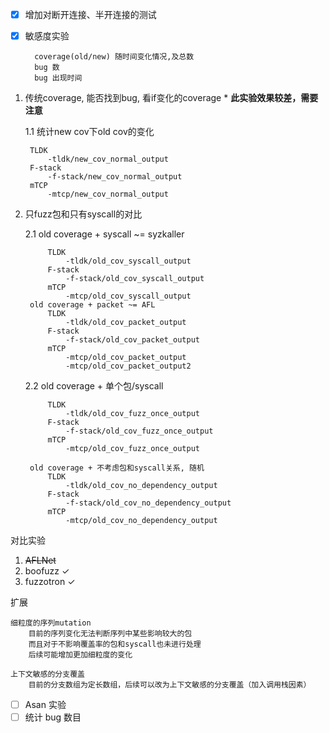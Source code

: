 - [x] 增加对断开连接、半开连接的测试

- [x] 敏感度实验

        coverage(old/new) 随时间变化情况,及总数
        bug 数
        bug 出现时间

1. 传统coverage, 能否找到bug, 看if变化的coverage * **此实验效果较差，需要注意**

    1.1 统计new cov下old cov的变化

        TLDK
            -tldk/new_cov_normal_output
        F-stack
            -f-stack/new_cov_normal_output
        mTCP
            -mtcp/new_cov_normal_output

2. 只fuzz包和只有syscall的对比

    2.1 old coverage + syscall ~= syzkaller

            TLDK
                -tldk/old_cov_syscall_output
            F-stack
                -f-stack/old_cov_syscall_output
            mTCP
                -mtcp/old_cov_syscall_output
        old coverage + packet ~= AFL
            TLDK
                -tldk/old_cov_packet_output
            F-stack
                -f-stack/old_cov_packet_output
            mTCP
                -mtcp/old_cov_packet_output
                -mtcp/old_cov_packet_output2
    2.2 old coverage + 单个包/syscall

            TLDK
                -tldk/old_cov_fuzz_once_output
            F-stack
                -f-stack/old_cov_fuzz_once_output
            mTCP
                -mtcp/old_cov_fuzz_once_output

        old coverage + 不考虑包和syscall关系, 随机
            TLDK
                -tldk/old_cov_no_dependency_output
            F-stack
                -f-stack/old_cov_no_dependency_output
            mTCP
                -mtcp/old_cov_no_dependency_output

对比实验
1. <del>AFLNet</del>
2. boofuzz ✓
3. fuzzotron ✓

扩展

    细粒度的序列mutation
        目前的序列变化无法判断序列中某些影响较大的包
        而且对于不影响覆盖率的包和syscall也未进行处理
        后续可能增加更加细粒度的变化

    上下文敏感的分支覆盖
        目前的分支数组为定长数组，后续可以改为上下文敏感的分支覆盖（加入调用栈因素）

- [ ] Asan 实验
- [ ] 统计 bug 数目